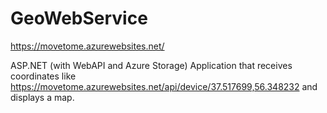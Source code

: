 # GeoWebService
https://movetome.azurewebsites.net/

ASP.NET (with WebAPI and Azure Storage) Application that receives coordinates like https://movetome.azurewebsites.net/api/device/37.517699,56.348232 and displays a map.
